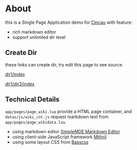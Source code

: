 
# About

this is a Single Page Application demo for [Cincau](https://github.com/lalawue/cincau) with feature:

- rich markdown editor
- support unlimited dir level

## Create Dir

these links can create dir, try edit this page to see source.

[dir1/index](wiki/dir1/index)

[dir1/dir2/index](wiki/dir1/dir2/index)

## Technical Details

`app/pages/page_wiki.lua` provide a HTML page container, and `datas/js/wiki_cnt.js` request markdown text from `app/pages/page_wikidata.lua`.

- using markdown editor [SimpleMDE Markdown Editor](https://simplemde.com/)
- using client-side JavaScript framework [Mithril](https://mithril.js.org/)
- using some layout CSS from [Basscss](https://basscss.com/)
